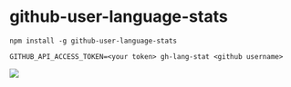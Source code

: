 # github-user-language-stats

```shell
npm install -g github-user-language-stats

GITHUB_API_ACCESS_TOKEN=<your token> gh-lang-stat <github username>
```

![](https://cloud.githubusercontent.com/assets/1413408/16693195/0f7e80aa-456f-11e6-8c4f-b025acfa0a63.png)
